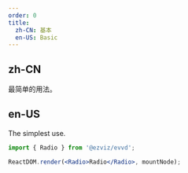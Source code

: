 ```yaml
---
order: 0
title:
  zh-CN: 基本
  en-US: Basic
---
```


## zh-CN

最简单的用法。

## en-US

The simplest use.

```jsx
import { Radio } from '@ezviz/evvd';

ReactDOM.render(<Radio>Radio</Radio>, mountNode);
```
